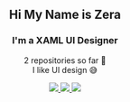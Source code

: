 <h2 align="center"> Hi My Name is Zera </h2>
<h3 align="center"> I'm a XAML UI Designer </h2>
<p align="center">
  <a> 2 repositories so far 🤟 </a>
  <br>
  <a2> I like UI design 😅 </a2>
</p>
<p align="center">
  <a href="https://www.tutorialspoint.com/xaml/index.htm" title="XAML">
    <img src="https://cdn.discordapp.com/attachments/780958889356820510/824814012679716885/output-onlinepngtools1.png">
  </a>
  <a href="https://www.w3schools.com/html/" title="HTML">
    <img src="https://cdn.discordapp.com/attachments/780958889356820510/824814458311278663/output-onlinepngtools2.png">
  </a>
    <a href="https://www.w3schools.com/css/" title="CSS">
    <img src="https://cdn.discordapp.com/attachments/780958889356820510/824814880489078796/output-onlinepngtools3.png">
  </a>
</p>
